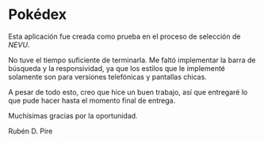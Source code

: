 # Pokédex

Esta aplicación fue creada como prueba en el proceso de selección de *NEVU*.

No tuve el tiempo suficiente de terminarla. Me faltó implementar la barra de búsqueda y la responsividad, ya que los estilos que le implementé solamente son para versiones telefónicas y pantallas chicas.

A pesar de todo esto, creo que hice un buen trabajo, así que entregaré lo que pude hacer hasta el momento final de entrega.

Muchísimas gracias por la oportunidad.

Rubén D. Pire